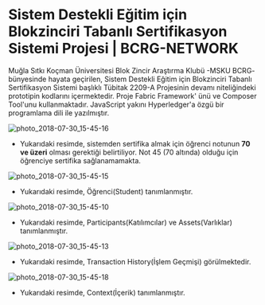 
# Sistem Destekli Eğitim için Blokzinciri Tabanlı Sertifikasyon Sistemi Projesi | BCRG-NETWORK #

Muğla Sıtkı Koçman Üniversitesi Blok Zincir Araştırma Klubü -MSKU BCRG- bünyesinde hayata geçirilen, Sistem Destekli Eğitim için Blokzinciri Tabanlı Sertifikasyon Sistemi başlıklı Tübitak 2209-A Projesinin devamı niteliğindeki prototipin kodlarını içermektedir. Proje Fabric Framework' ünü ve Composer Tool'unu kullanmaktadır. JavaScript yakını Hyperledger'a özgü bir programlama dili ile yazılmıştır.

![photo_2018-07-30_15-45-16](https://user-images.githubusercontent.com/29989590/43398411-b0bc3ede-9410-11e8-9c24-ec47b130adbb.jpg)

* Yukarıdaki resimde, sistemden sertifika almak için öğrenci notunun **70 ve üzeri** olması gerektiği belirtiliyor. Not 45 (70 altında) olduğu için öğrenciye sertifika sağlanamamakta.

![photo_2018-07-30_15-45-15](https://user-images.githubusercontent.com/29989590/43398646-61d213d8-9411-11e8-88b2-fe424e68c753.jpg)

* Yukarıdaki resimde, Öğrenci(Student) tanımlanmıştır. 

![photo_2018-07-30_15-45-10](https://user-images.githubusercontent.com/29989590/43398742-962ef1aa-9411-11e8-8f17-e72a1c684953.jpg)

* Yukarıdaki resimde, Participants(Katılımcılar) ve Assets(Varlıklar) tanımlanmıştır.

![photo_2018-07-30_15-45-13](https://user-images.githubusercontent.com/29989590/43398825-cf529662-9411-11e8-8488-55e8a83f5f54.jpg)

* Yukarıdaki resimde, Transaction History(İşlem Geçmişi) görülmektedir.

![photo_2018-07-30_15-45-18](https://user-images.githubusercontent.com/29989590/43398904-0ad58794-9412-11e8-92db-39ab7d93e509.jpg)

* Yukarıdaki resimde, Context(İçerik) tanımlanmıştır.
